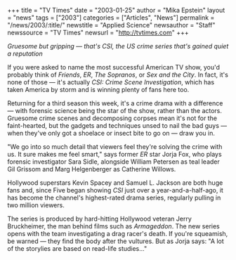 +++
title = "TV Times"
date = "2003-01-25"
author = "Mika Epstein"
layout = "news"
tags = ["2003"]
categories = ["Articles", "News"]
permalink = "/news/2003/:title/"
newstitle = "Applied Science"
newsauthor = "Staff"
newssource = "TV Times"
newsurl = "http://tvtimes.com"
+++

*Gruesome but gripping &#8212; that's CSI, the US crime series that's gained quiet a reputation*

If you were asked to name the most successful American TV show, you'd probably think of *Friends*, *ER*, *The Sopranos*, or *Sex and the City*. In fact, it's none of those &#8212; it's actually *CSI: Crime Scene Investigation*, which has taken America by storm and is winning plenty of fans here too.

Returning for a third season this week, it's a crime drama with a difference &#8212; with forensic science being the star of the show, rather than the actors. Gruesome crime scenes and decomposing corpses mean it's not for the faint-hearted, but the gadgets and techniques unsed to nail the bad guys &#8212; when they've only got a shoelace or insect bite to go on &#8212; draw you in.

"We go into so much detail that viewers feel they're solving the crime with us. It sure makes me feel smart," says former *ER* star Jorja Fox, who plays forensic investigator Sara Sidle, alongside William Petersen as teal leader Gil Grissom and Marg Helgenberger as Catherine Willows.

Hollywood superstars Kevin Spacey and Samuel L. Jackson are both huge fans and, since Five began showing *CSI* just over a year-and-a-half-ago, it has become the channel's highest-rated drama series, regularly pulling in two million viewers.

The series is produced by hard-hitting Hollywood veteran Jerry Bruckheimer, the man behind films such as *Armageddon*. The new series opens with the team investigating a drag racer's death. If you're squeamish, be warned &#8212; they find the body after the vultures. But as Jorja says: "A lot of the storylies are based on read-life studies..."

